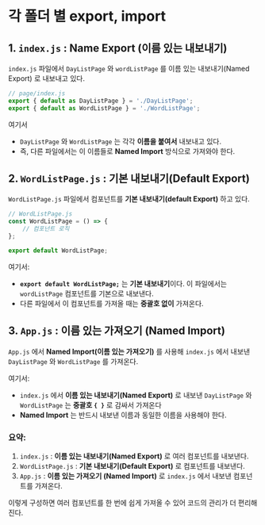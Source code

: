 각 폴더 별 export, import
===
## 1. `index.js` : Name Export (이름 있는 내보내기)
`index.js` 파일에서 `DayListPage` 와 `wordListPage` 를 이름 있는 내보내기(Named Export) 로 내보내고 있다.

```js
// page/index.js
export { default as DayListPage } = './DayListPage';
export { default as WordListPage } = './WordListPage';
```

여기서
- `DayListPage` 와 `WordListPage` 는 각각 **이름을 붙여서** 내보내고 있다.
- 즉, 다른 파일에서는 이 이름들로 **Named Import** 방식으로 가져와야 한다.

## 2. `WordListPage.js` : 기본 내보내기(Default Export)

`WordListPage.js` 파일에서 컴포넌트를 **기본 내보내기(default Export)** 하고 있다.
```js
// WordListPage.js
const WordListPage = () => {
    // 컴포넌트 로직
};

export default WordListPage;
```
여기서:
- **`export default WordListPage;`** 는 **기본 내보내기**이다. 이 파일에서는 `wordListPage` 컴포넌트를 기본으로 내보낸다. 
- 다른 파일에서 이 컴포넌트를 가져올 때는 **중괄호 없이** 가져온다.

## 3. `App.js` : 이름 있는 가져오기 (Named Import)

`App.js` 에서 **Named Import(이름 있는 가져오기)** 를 사용해 `index.js` 에서 내보낸 `DayListPage` 와 `WordListPage` 를 가져온다.

여기서:
- `index.js` 에서 **이름 있는 내보내기(Named Export)** 로 내보낸 `DayListPage` 와 `WordListPage` 는 **중괄호 `{ }`** 로 감싸서 가져온다
- **Named Import** 는 반드시 내보낸 이름과 동일한 이름을 사용해야 한다.

### 요약:
1. `index.js` : **이름 있는 내보내기(Named Export)** 로 여러 컴포넌트를 내보낸다.
2. `WordListPage.js` : **기본 내보내기(Default Export)** 로 컴포넌트를 내보낸다.
3. `App.js` : **이름 있는 가져오기 (Named Import)** 로 `index.js` 에서 내보낸 컴포넌트를 가져온다.

이렇게 구성하면 여러 컴포넌트를 한 번에 쉽게 가져올 수 있어 코드의 관리가 더 편리해진다. 